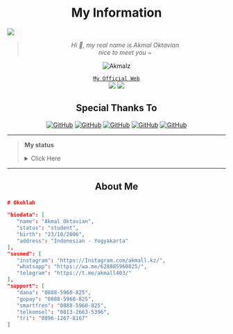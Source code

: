 <h1 align="center">My Information</h1>

<img align="center" height="auto" src="https://github.com/akmall-236.png?size=5000"/>
<!-- ![mrfzvx12](https://github.com/mrfzvx12.png?size=5000) -->

<div align="center">

> _Hi :wave:, my real name is Akmal Oktavian<br>nice to meet you_ ~

</div>

<p align="center">
  <img src="http://readme-typing-svg.herokuapp.com?color=%230B80F7&center=true&vCenter=true&multiline=false&lines=Noob+Coder+From+Indonesia.;Status%2C+student.;Love+Money+and+Life.;Learn+CSS,+HTML,+and+JavaScript.;Don't+bully+me%2C+I'll+be+sad+%3A(.;Thank+you+for+your+attention." alt="Akmalz">
</p>

<div align="center">
  
[`My Official Web`](https://akmalz.rf.gd/)
<br>
<a href="https://wa.me/qr/MJ5QGFNI7ATVG1" target="blank"><img src="https://img.shields.io/badge/Whatsapp-30302f?style=social&logo=whatsapp" /></a>
<a href="http://www.instagram.com/akmall.xx" target="blank"><img src="https://img.shields.io/badge/Instagram-30302f?style=social&logo=instagram" /></a>
<br>
  
<h2 align="center">Special Thanks To</h2>

<a href="https://github.com/ramlan404"><img alt="GitHub" src="https://img.shields.io/badge/ramlan404%20-%23121011.svg?&style=for-the-badge&logo=github&logoColor=white"></a>
<a href="https://github.com/Arga2108"><img alt="GitHub" src="https://img.shields.io/badge/Arga2108%20-%23121011.svg?&style=for-the-badge&logo=github&logoColor=white"></a>
<a href="https://github.com/ravel-iska"><img alt="GitHub" src="https://img.shields.io/badge/ravel-iska%20-%23121011.svg?&style=for-the-badge&logo=github&logoColor=white"></a>
<a href="https://github.com/BryanRfly"><img alt="GitHub" src="https://img.shields.io/badge/BryanRfly%20-%23121011.svg?&style=for-the-badge&logo=github&logoColor=white"></a>
<a href="https://github.com/rizkiramadhan4617"><img alt="GitHub" src="https://img.shields.io/badge/rizkiramadhan4617%20-%23121011.svg?&style=for-the-badge&logo=github&logoColor=white"></a>
<!--
    <img src="https://hits.seeyoufarm.com/api/count/incr/badge.svg url=https%3A%2F%2Fgithub.com%2FAkmallxx&count_bg=green&title_bg=%23555555&icon=probot.svg&icon_color=white&title=Visitor&edge_flat=false"/></a>
    <img alt="Age" src="https://img.shields.io/badge/Age-15-blue.svg"/>
-->
</div>

---

> **My status** <details><summary>Click Here</summary><img src="https://metrics.lecoq.io/Akmallxx?template=classic&followup=1&isocalendar=1&languages=1&isocalendar.duration=half-year&config.timezone=Asia%2FIndonesian"></details>

---

<h2 align="center">About Me</h2>

```json
# Okoklah

"biodata": [
   "name": "Akmal Oktavian",
   "status": "student",
   "birth": "23/10/2006",
   "address": "Indonesian - Yogyakarta"
],
"sosmed": [
   "instagram": "https://Instagram.com/akmall.kz/",
   "whatsapp": "https://wa.me/628885960825/",
   "telegram": "https://t.me/akmall403/"
],
"support": [
   "dana": "0888-5960-825",
   "gopay": "0888-5960-825",
   "smartfren": "0888-5960-825",
   "telkomsel": "0813-2663-5396",
   "tri": "0896-1267-8167"
]
```

<!--START_SECTION:waka-->
<!--END_SECTION:waka-->
